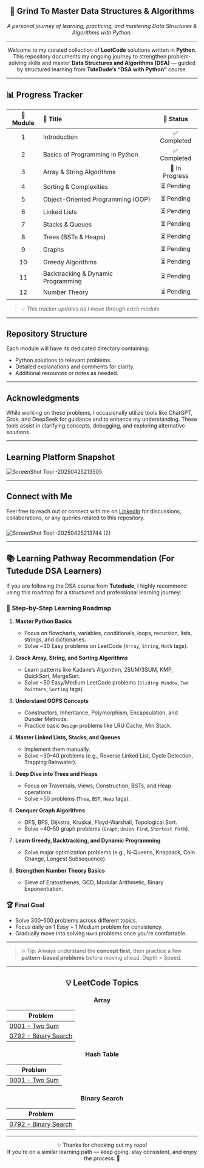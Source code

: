 <div align="center">

## 🧠 Grind To Master Data Structures & Algorithms  
*A personal journey of learning, practicing, and mastering Data Structures & Algorithms with Python.*

---

Welcome to my curated collection of **LeetCode** solutions written in **Python**.  
This repository documents my ongoing journey to strengthen problem-solving skills and master **Data Structures and Algorithms (DSA)** — guided by structured learning from **TuteDude’s “DSA with Python”** course.

</div>

---

## 📊 Progress Tracker

| 🧩 Module | 📘 Title | 🚀 Status |
|:--:|:--|:--:|
| 1 | Introduction | ✅ Completed |
| 2 | Basics of Programming in Python | ✅ Completed |
| 3 | Array & String Algorithms | 🔄 In Progress |
| 4 | Sorting & Complexities | ⏳ Pending |
| 5 | Object-Oriented Programming (OOP) | ⏳ Pending |
| 6 | Linked Lists | ⏳ Pending |
| 7 | Stacks & Queues | ⏳ Pending |
| 8 | Trees (BSTs & Heaps) | ⏳ Pending |
| 9 | Graphs | ⏳ Pending |
| 10 | Greedy Algorithms | ⏳ Pending |
| 11 | Backtracking & Dynamic Programming | ⏳ Pending |
| 12 | Number Theory | ⏳ Pending |

> 💡 *This tracker updates as I move through each module.*


---

## Repository Structure

Each module will have its dedicated directory containing:

- Python solutions to relevant problems.
- Detailed explanations and comments for clarity.
- Additional resources or notes as needed.

---

## Acknowledgments

While working on these problems, I occasionally utilize tools like ChatGPT, Grok, and DeepSeek for guidance and to enhance my understanding. These tools assist in clarifying concepts, debugging, and exploring alternative solutions.

---

## Learning Platform Snapshot

![ScreenShot Tool -20250425213505](https://github.com/user-attachments/assets/640a4a96-9953-4999-97fc-11c6206f3338)

---

## Connect with Me

Feel free to reach out or connect with me on [LinkedIn](https://www.linkedin.com/in/r0han01) for discussions, collaborations, or any queries related to this repository.
###
![ScreenShot Tool -20250425213744 (2)](https://github.com/user-attachments/assets/f542af5f-7ade-4227-a088-33d61395e1fa)

---

## 📚 Learning Pathway Recommendation (For Tutedude DSA Learners)

If you are following the DSA course from **Tutedude**, I highly recommend using this roadmap for a structured and professional learning journey:

### 🚀 Step-by-Step Learning Roadmap

1. **Master Python Basics**  
   - Focus on flowcharts, variables, conditionals, loops, recursion, lists, strings, and dictionaries.
   - Solve ~30 Easy problems on LeetCode (`Array`, `String`, `Math` tags).

2. **Crack Array, String, and Sorting Algorithms**  
   - Learn patterns like Kadane’s Algorithm, 2SUM/3SUM, KMP, QuickSort, MergeSort.
   - Solve ~50 Easy/Medium LeetCode problems (`Sliding Window`, `Two Pointers`, `Sorting` tags).

3. **Understand OOPS Concepts**  
   - Constructors, Inheritance, Polymorphism, Encapsulation, and Dunder Methods.
   - Practice basic `Design` problems like LRU Cache, Min Stack.

4. **Master Linked Lists, Stacks, and Queues**  
   - Implement them manually.
   - Solve ~30–40 problems (e.g., Reverse Linked List, Cycle Detection, Trapping Rainwater).

5. **Deep Dive into Trees and Heaps**  
   - Focus on Traversals, Views, Construction, BSTs, and Heap operations.
   - Solve ~50 problems (`Tree`, `BST`, `Heap` tags).

6. **Conquer Graph Algorithms**  
   - DFS, BFS, Dijkstra, Kruskal, Floyd-Warshall, Topological Sort.
   - Solve ~40–50 graph problems (`Graph`, `Union Find`, `Shortest Path`).

7. **Learn Greedy, Backtracking, and Dynamic Programming**  
   - Solve major optimization problems (e.g., N-Queens, Knapsack, Coin Change, Longest Subsequence).

8. **Strengthen Number Theory Basics**  
   - Sieve of Eratosthenes, GCD, Modular Arithmetic, Binary Exponentiation.

### 🏆 Final Goal
- Solve 300–500 problems across different topics.
- Focus daily on 1 Easy + 1 Medium problem for consistency.
- Gradually move into solving `Hard` problems once you're comfortable.

---
> 🔥 Tip: Always understand the **concept first**, then practice a few **pattern-based problems** before moving ahead. Depth > Speed.

---

<div align="center">

## 💡 LeetCode Topics

### Array
| Problem |
|----------|
| [0001 - Two Sum](https://github.com/r0han01/grindToMasterDsa/tree/master/0001-two-sum) |
| [0792 - Binary Search](https://github.com/r0han01/grindToMasterDsa/tree/master/0792-binary-search) |

### Hash Table
| Problem |
|----------|
| [0001 - Two Sum](https://github.com/r0han01/grindToMasterDsa/tree/master/0001-two-sum) |

### Binary Search
| Problem |
|----------|
| [0792 - Binary Search](https://github.com/r0han01/grindToMasterDsa/tree/master/0792-binary-search) |

---

✨ Thanks for checking out my repo!  
If you’re on a similar learning path — keep going, stay consistent, and enjoy the process. 💪

</div>

